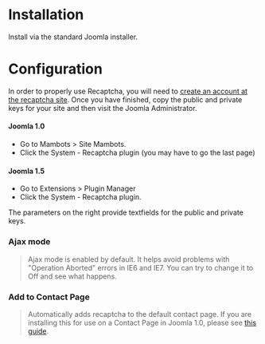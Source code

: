 # Installation #

Install via the standard Joomla installer.


# Configuration #

In order to properly use Recaptcha, you will need to [create an account at the recaptcha site](https://admin.recaptcha.net/accounts/login/?next=/recaptcha/sites/). Once you have finished, copy the public and private keys for your site and then visit the Joomla Administrator.

#### Joomla 1.0 ####
  * Go to Mambots > Site Mambots.
  * Click the System - Recaptcha plugin (you may have to go the last page)

#### Joomla 1.5 ####
  * Go to Extensions > Plugin Manager
  * Click the System - Recaptcha plugin.

The parameters on the right provide textfields for the public and private keys.

### Ajax mode ###
> Ajax mode is enabled by default. It helps avoid problems with
> "Operation Aborted" errors in IE6 and IE7. You can try to change it to Off and see what
> happens.

### Add to Contact Page ###
> Automatically adds recaptcha to the default contact page.
> If you are installing this for use on a Contact Page in Joomla 1.0, please see [this guide](AddToContactPageInJoomla10.md).